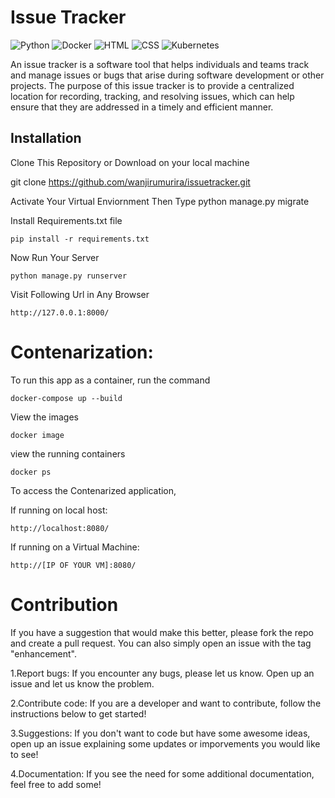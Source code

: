 # Issue Tracker

![Python](https://img.shields.io/badge/Python-3776AB?style=for-the-badge&logo=python&logoColor=white) ![Docker](https://img.shields.io/badge/Docker-2496ED?style=for-the-badge&logo=docker&logoColor=white) ![HTML](https://img.shields.io/badge/HTML5-E34F26?style=for-the-badge&logo=html5&logoColor=white) ![CSS](https://img.shields.io/badge/CSS3-563D7C?style=for-the-badge&logo=css3&logoColor=white) ![Kubernetes](https://img.shields.io/badge/Kubernetes-326CE5?style=for-the-badge&logo=kubernetes&logoColor=white)



An issue tracker is a software tool that helps individuals and teams track and manage issues or bugs that arise during software development or other projects. The purpose of this issue tracker is to provide a centralized location for recording, tracking, and resolving issues, which can help ensure that they are addressed in a timely and efficient manner.




## Installation

Clone This Repository or Download on your local machine

git clone https://github.com/wanjirumurira/issuetracker.git

Activate Your Virtual Enviornment Then Type python manage.py migrate

Install Requirements.txt file
```
pip install -r requirements.txt
```
Now Run Your Server
```
python manage.py runserver
```
Visit Following Url in Any Browser

```
http://127.0.0.1:8000/
```
# Contenarization:

To run this app as a container, run the command

```
docker-compose up --build
```
View the images 
```
docker image
```
view the running containers
```
docker ps
```

To access the Contenarized application, 

If running on local host:

```
http://localhost:8080/
```
If running on a Virtual Machine:

```
http://[IP OF YOUR VM]:8080/
```

# Contribution
If you have a suggestion that would make this better, please fork the repo and create a pull request. You can also simply open an issue with the tag "enhancement".

1.Report bugs: If you encounter any bugs, please let us know. Open up an issue and let us know the problem.

2.Contribute code: If you are a developer and want to contribute, follow the instructions below to get started!

3.Suggestions: If you don't want to code but have some awesome ideas, open up an issue explaining some updates or imporvements you would like to see!

4.Documentation: If you see the need for some additional documentation, feel free to add some!
